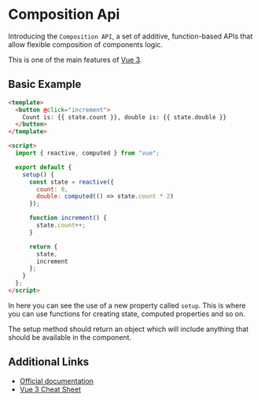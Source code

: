 # Composition Api

Introducing the `Composition API`, a set of additive, function-based APIs that allow flexible composition of components logic.

This is one of the main features of [Vue 3](/advanced/vue3/vue3/).

## Basic Example

```html
<template>
  <button @click="increment">
    Count is: {{ state.count }}, double is: {{ state.double }}
  </button>
</template>

<script>
  import { reactive, computed } from "vue";

  export default {
    setup() {
      const state = reactive({
        count: 0,
        double: computed(() => state.count * 2)
      });

      function increment() {
        state.count++;
      }

      return {
        state,
        increment
      };
    }
  };
</script>
```

In here you can see the use of a new property called `setup`. This is where you can use functions for creating state, computed properties and so on.

The setup method should return an object which will include anything that should be available in the component.

## Additional Links

- [Official documentation](https://vue-composition-api-rfc.netlify.com/#summary)
- [Vue 3 Cheat Sheet](https://www.vuemastery.com/vue-3-cheat-sheet/)
